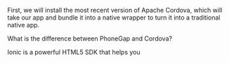 First, we will install the most recent version of Apache Cordova, which will take our app and bundle it into a native wrapper to turn it into a traditional native app.

What is the difference between PhoneGap and Cordova?

Ionic is a powerful HTML5 SDK that helps you 
